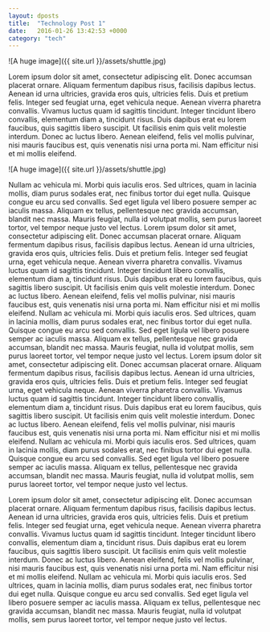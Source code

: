 ```yaml
---
layout: dposts
title:  "Technology Post 1"
date:   2016-01-26 13:42:53 +0000
category: "tech"
---
```


![A huge image]({{ site.url }}/assets/shuttle.jpg)

Lorem ipsum dolor sit amet, consectetur adipiscing elit. Donec accumsan placerat ornare. Aliquam fermentum dapibus risus, facilisis dapibus lectus. Aenean id urna ultricies, gravida eros quis, ultricies felis. Duis et pretium felis. Integer sed feugiat urna, eget vehicula neque. Aenean viverra pharetra convallis. Vivamus luctus quam id sagittis tincidunt. Integer tincidunt libero convallis, elementum diam a, tincidunt risus. Duis dapibus erat eu lorem faucibus, quis sagittis libero suscipit. Ut facilisis enim quis velit molestie interdum. Donec ac luctus libero. Aenean eleifend, felis vel mollis pulvinar, nisi mauris faucibus est, quis venenatis nisi urna porta mi. Nam efficitur nisi et mi mollis eleifend.

![A huge image]({{ site.url }}/assets/shuttle.jpg)

Nullam ac vehicula mi. Morbi quis iaculis eros. Sed ultrices, quam in lacinia mollis, diam purus sodales erat, nec finibus tortor dui eget nulla. Quisque congue eu arcu sed convallis. Sed eget ligula vel libero posuere semper ac iaculis massa. Aliquam ex tellus, pellentesque nec gravida accumsan, blandit nec massa. Mauris feugiat, nulla id volutpat mollis, sem purus laoreet tortor, vel tempor neque justo vel lectus.
Lorem ipsum dolor sit amet, consectetur adipiscing elit. Donec accumsan placerat ornare. Aliquam fermentum dapibus risus, facilisis dapibus lectus. Aenean id urna ultricies, gravida eros quis, ultricies felis. Duis et pretium felis. Integer sed feugiat urna, eget vehicula neque. Aenean viverra pharetra convallis. Vivamus luctus quam id sagittis tincidunt. Integer tincidunt libero convallis, elementum diam a, tincidunt risus. Duis dapibus erat eu lorem faucibus, quis sagittis libero suscipit. Ut facilisis enim quis velit molestie interdum. Donec ac luctus libero. Aenean eleifend, felis vel mollis pulvinar, nisi mauris faucibus est, quis venenatis nisi urna porta mi. Nam efficitur nisi et mi mollis eleifend.
Nullam ac vehicula mi. Morbi quis iaculis eros. Sed ultrices, quam in lacinia mollis, diam purus sodales erat, nec finibus tortor dui eget nulla. Quisque congue eu arcu sed convallis. Sed eget ligula vel libero posuere semper ac iaculis massa. Aliquam ex tellus, pellentesque nec gravida accumsan, blandit nec massa. Mauris feugiat, nulla id volutpat mollis, sem purus laoreet tortor, vel tempor neque justo vel lectus.
Lorem ipsum dolor sit amet, consectetur adipiscing elit. Donec accumsan placerat ornare. Aliquam fermentum dapibus risus, facilisis dapibus lectus. Aenean id urna ultricies, gravida eros quis, ultricies felis. Duis et pretium felis. Integer sed feugiat urna, eget vehicula neque. Aenean viverra pharetra convallis. Vivamus luctus quam id sagittis tincidunt. Integer tincidunt libero convallis, elementum diam a, tincidunt risus. Duis dapibus erat eu lorem faucibus, quis sagittis libero suscipit. Ut facilisis enim quis velit molestie interdum. Donec ac luctus libero. Aenean eleifend, felis vel mollis pulvinar, nisi mauris faucibus est, quis venenatis nisi urna porta mi. Nam efficitur nisi et mi mollis eleifend.
Nullam ac vehicula mi. Morbi quis iaculis eros. Sed ultrices, quam in lacinia mollis, diam purus sodales erat, nec finibus tortor dui eget nulla. Quisque congue eu arcu sed convallis. Sed eget ligula vel libero posuere semper ac iaculis massa. Aliquam ex tellus, pellentesque nec gravida accumsan, blandit nec massa. Mauris feugiat, nulla id volutpat mollis, sem purus laoreet tortor, vel tempor neque justo vel lectus.

Lorem ipsum dolor sit amet, consectetur adipiscing elit. Donec accumsan placerat ornare. Aliquam fermentum dapibus risus, facilisis dapibus lectus. Aenean id urna ultricies, gravida eros quis, ultricies felis. Duis et pretium felis. Integer sed feugiat urna, eget vehicula neque. Aenean viverra pharetra convallis. Vivamus luctus quam id sagittis tincidunt. Integer tincidunt libero convallis, elementum diam a, tincidunt risus. Duis dapibus erat eu lorem faucibus, quis sagittis libero suscipit. Ut facilisis enim quis velit molestie interdum. Donec ac luctus libero. Aenean eleifend, felis vel mollis pulvinar, nisi mauris faucibus est, quis venenatis nisi urna porta mi. Nam efficitur nisi et mi mollis eleifend.
Nullam ac vehicula mi. Morbi quis iaculis eros. Sed ultrices, quam in lacinia mollis, diam purus sodales erat, nec finibus tortor dui eget nulla. Quisque congue eu arcu sed convallis. Sed eget ligula vel libero posuere semper ac iaculis massa. Aliquam ex tellus, pellentesque nec gravida accumsan, blandit nec massa. Mauris feugiat, nulla id volutpat mollis, sem purus laoreet tortor, vel tempor neque justo vel lectus.

